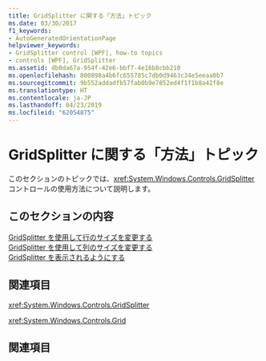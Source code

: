 ```yaml
---
title: GridSplitter に関する「方法」トピック
ms.date: 03/30/2017
f1_keywords:
- AutoGeneratedOrientationPage
helpviewer_keywords:
- GridSplitter control [WPF], how-to topics
- controls [WPF], GridSplitter
ms.assetid: db0da67a-954f-42e6-bbf7-4e16b8cbb210
ms.openlocfilehash: 800898a4b6fc655785c7db0d9463c34e5eeaa0b7
ms.sourcegitcommit: 9b552addadfb57fab0b9e7852ed4f1f1b8a42f8e
ms.translationtype: HT
ms.contentlocale: ja-JP
ms.lasthandoff: 04/23/2019
ms.locfileid: "62054875"
---
```

# <a name="gridsplitter-how-to-topics"></a>GridSplitter に関する「方法」トピック
このセクションのトピックでは、<xref:System.Windows.Controls.GridSplitter> コントロールの使用方法について説明します。  
  
## <a name="in-this-section"></a>このセクションの内容  
 [GridSplitter を使用して行のサイズを変更する](how-to-resize-rows-with-a-gridsplitter.md)  
 [GridSplitter を使用して列のサイズを変更する](how-to-resize-columns-with-a-gridsplitter.md)  
 [GridSplitter を表示されるようにする](how-to-make-sure-that-a-gridsplitter-is-visible.md)  
  
## <a name="reference"></a>関連項目  
 <xref:System.Windows.Controls.GridSplitter>  
  
 <xref:System.Windows.Controls.Grid>  
  
## <a name="related-sections"></a>関連項目
